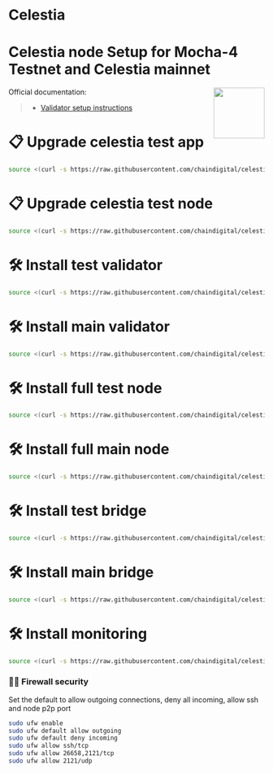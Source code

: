# Celestia
<div>
<h1 align="left" style="display: flex;"> Celestia node Setup for Mocha-4 Testnet and Celestia mainnet</h1>
<img src="https://avatars.githubusercontent.com/u/54859940?s=200&v=4"  style="float: right;" width="100" height="100"></img>
</div>

Official documentation:
>- [Validator setup instructions](https://docs.celestia.org/nodes/consensus-node)
# 📋 Upgrade celestia test app
~~~bash
source <(curl -s https://raw.githubusercontent.com/chaindigital/celestia/main/upgradeapptest.sh)
~~~
# 📋 Upgrade celestia test node 
~~~bash
source <(curl -s https://raw.githubusercontent.com/chaindigital/celestia/main/upgradenodetest.sh)
~~~
# 🛠️ Install test validator
~~~bash
source <(curl -s https://raw.githubusercontent.com/chaindigital/celestia/main/installvalidatortest.sh)
~~~
# 🛠️ Install main validator
~~~bash
source <(curl -s https://raw.githubusercontent.com/chaindigital/celestia/main/installvalidatormain.sh)
~~~
# 🛠️ Install full test node
~~~bash
source <(curl -s https://raw.githubusercontent.com/chaindigital/celestia/main/installfulltest.sh)
~~~
# 🛠️ Install full main node
~~~bash
source <(curl -s https://raw.githubusercontent.com/chaindigital/celestia/main/installfullmain.sh)
~~~
# 🛠️ Install test bridge
~~~bash 
source <(curl -s https://raw.githubusercontent.com/chaindigital/celestia/main/installbridgetest.sh)
~~~
# 🛠️ Install main bridge
~~~bash 
source <(curl -s https://raw.githubusercontent.com/chaindigital/celestia/main/installbridgemain.sh)
~~~
# 🛠️ Install monitoring
~~~bash 
source <(curl -s https://raw.githubusercontent.com/chaindigital/celestia/main/installmonitoring.sh)
~~~



### 🧑‍💻 Firewall security
Set the default to allow outgoing connections, deny all incoming, allow ssh and node p2p port
  ~~~bash
  sudo ufw enable 
  sudo ufw default allow outgoing 
  sudo ufw default deny incoming 
  sudo ufw allow ssh/tcp 
  sudo ufw allow 26658,2121/tcp 
  sudo ufw allow 2121/udp 
  ~~~
